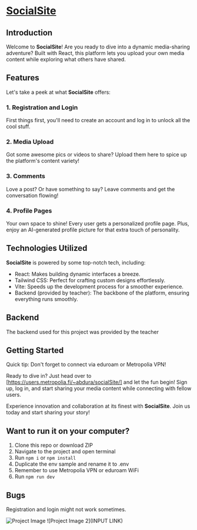 # [SocialSite](https://users.metropolia.fi/~abdura/socialSite/)

## Introduction

Welcome to **SocialSite**! Are you ready to dive into a dynamic media-sharing adventure? Built with React, this platform lets you upload your own media content while exploring what others have shared.

## Features

Let's take a peek at what **SocialSite** offers:

### 1. Registration and Login

First things first, you'll need to create an account and log in to unlock all the cool stuff.

### 2. Media Upload

Got some awesome pics or videos to share? Upload them here to spice up the platform's content variety!

### 3. Comments

Love a post? Or have something to say? Leave comments and get the conversation flowing!

### 4. Profile Pages

Your own space to shine! Every user gets a personalized profile page. Plus, enjoy an AI-generated profile picture for that extra touch of personality.

## Technologies Utilized

**SocialSite** is powered by some top-notch tech, including:

- React: Makes building dynamic interfaces a breeze.
- Tailwind CSS: Perfect for crafting custom designs effortlessly.
- Vite: Speeds up the development process for a smoother experience.
- Backend (provided by teacher): The backbone of the platform, ensuring everything runs smoothly.

## Backend

The backend used for this project was provided by the teacher

## Getting Started

Quick tip: Don't forget to connect via eduroam or Metropolia VPN!

Ready to dive in? Just head over to [https://users.metropolia.fi/~abdura/socialSite/] and let the fun begin! Sign up, log in, and start sharing your media content while connecting with fellow users.

Experience innovation and collaboration at its finest with **SocialSite**. Join us today and start sharing your story!

## Want to run it on your computer?

1. Clone this repo or download ZIP
2. Navigate to the project and open terminal
3. Run `npm i` or `npm install`
4. Duplicate the env sample and rename it to .env
5. Remember to use Metropolia VPN or eduroam WiFi
6. Run `npm run dev`

## Bugs

Registration and login might not work sometimes.

![Project Image](https://github.com/Aputiti/SocialSite/assets/111983344/72e6b2fd-9460-44f4-9c5a-8e4286bdc3b3)
![Project Image 2](INPUT LINK)
